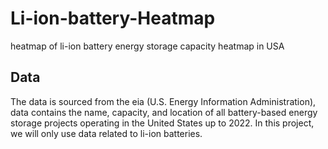# Li-ion-battery-Heatmap
heatmap of li-ion battery energy storage capacity heatmap in USA
## Data
The data is sourced from the eia (U.S. Energy Information Administration), data contains the name, capacity, and location of all battery-based energy storage projects operating in the United States up to 2022. In this project, we will only use data related to li-ion batteries.
